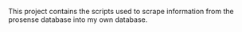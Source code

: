 This project contains the scripts used to scrape information from the prosense database into my own database.